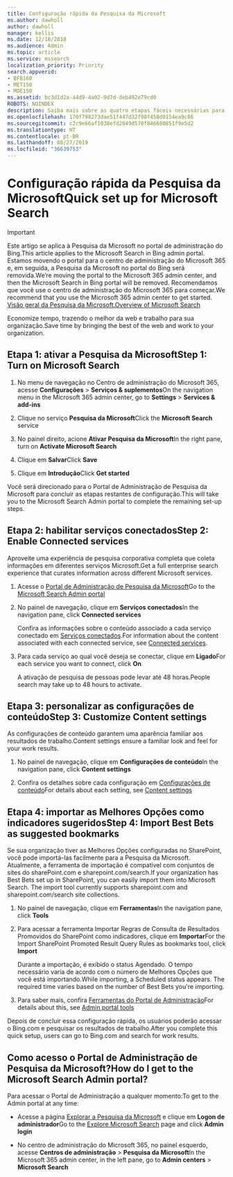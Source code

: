 ```yaml
---
title: Configuração rápida da Pesquisa da Microsoft
ms.author: dawholl
author: dawholl
manager: kellis
ms.date: 12/18/2018
ms.audience: Admin
ms.topic: article
ms.service: mssearch
localization_priority: Priority
search.appverid:
- BFB160
- MET150
- MOE150
ms.assetid: bc3d1d2a-a4d9-4a02-9d7d-deb492e79cd0
ROBOTS: NOINDEX
description: Saiba mais sobre as quatro etapas fáceis necessárias para ativar e usar a Pesquisa da Microsoft.
ms.openlocfilehash: 170f798273dae51f447d32f98f458d0154ea9c86
ms.sourcegitcommit: c2c9e66af1038efd2849d578f846680851f9e5d2
ms.translationtype: HT
ms.contentlocale: pt-BR
ms.lasthandoff: 08/27/2019
ms.locfileid: "36639753"
---
```

# <a name="quick-set-up-for-microsoft-search"></a><span data-ttu-id="1cc26-103">Configuração rápida da Pesquisa da Microsoft</span><span class="sxs-lookup"><span data-stu-id="1cc26-103">Quick set up for Microsoft Search</span></span>

> [!IMPORTANT]
> <span data-ttu-id="1cc26-104">Este artigo se aplica à Pesquisa da Microsoft no portal de administração do Bing.</span><span class="sxs-lookup"><span data-stu-id="1cc26-104">This article applies to the Microsoft Search in Bing admin portal.</span></span> <span data-ttu-id="1cc26-105">Estamos movendo o portal para o centro de administração do Microsoft 365 e, em seguida, a Pesquisa da Microsoft no portal do Bing será removida.</span><span class="sxs-lookup"><span data-stu-id="1cc26-105">We’re moving the portal to the Microsoft 365 admin center, and then the Microsoft Search in Bing portal will be removed.</span></span> <span data-ttu-id="1cc26-106">Recomendamos que você use o centro de administração do Microsoft 365 para começar.</span><span class="sxs-lookup"><span data-stu-id="1cc26-106">We recommend that you use the Microsoft 365 admin center to get started.</span></span> [<span data-ttu-id="1cc26-107">Visão geral da Pesquisa da Microsoft.</span><span class="sxs-lookup"><span data-stu-id="1cc26-107">Overview of Microsoft Search</span></span>](overview-microsoft-search.md)
    
<span data-ttu-id="1cc26-108">Economize tempo, trazendo o melhor da web e trabalho para sua organização.</span><span class="sxs-lookup"><span data-stu-id="1cc26-108">Save time by bringing the best of the web and work to your organization.</span></span>
  
## <a name="step-1-turn-on-microsoft-search"></a><span data-ttu-id="1cc26-109">Etapa 1: ativar a Pesquisa da Microsoft</span><span class="sxs-lookup"><span data-stu-id="1cc26-109">Step 1: Turn on Microsoft Search</span></span>

1. <span data-ttu-id="1cc26-110">No menu de navegação no Centro de administração do Microsoft 365, acesse **Configurações** \> **Serviços &amp; suplementos**</span><span class="sxs-lookup"><span data-stu-id="1cc26-110">On the navigation menu in the Microsoft 365 admin center, go to **Settings** \> **Services &amp; add-ins**</span></span>
    
2. <span data-ttu-id="1cc26-111">Clique no serviço **Pesquisa da Microsoft**</span><span class="sxs-lookup"><span data-stu-id="1cc26-111">Click the **Microsoft Search** service</span></span> 
    
3. <span data-ttu-id="1cc26-112">No painel direito, acione **Ativar Pesquisa da Microsoft**</span><span class="sxs-lookup"><span data-stu-id="1cc26-112">In the right pane, turn on **Activate Microsoft Search**</span></span>
    
4. <span data-ttu-id="1cc26-113">Clique em **Salvar**</span><span class="sxs-lookup"><span data-stu-id="1cc26-113">Click **Save**</span></span>
    
5. <span data-ttu-id="1cc26-114">Clique em **Introdução**</span><span class="sxs-lookup"><span data-stu-id="1cc26-114">Click **Get started**</span></span>
  
<span data-ttu-id="1cc26-115">Você será direcionado para o Portal de Administração de Pesquisa da Microsoft para concluir as etapas restantes de configuração.</span><span class="sxs-lookup"><span data-stu-id="1cc26-115">This will take you to the Microsoft Search Admin portal to complete the remaining set-up steps.</span></span>
    
## <a name="step-2-enable-connected-services"></a><span data-ttu-id="1cc26-116">Etapa 2: habilitar serviços conectados</span><span class="sxs-lookup"><span data-stu-id="1cc26-116">Step 2: Enable Connected services</span></span>

<span data-ttu-id="1cc26-117">Aproveite uma experiência de pesquisa corporativa completa que coleta informações em diferentes serviços Microsoft.</span><span class="sxs-lookup"><span data-stu-id="1cc26-117">Get a full enterprise search experience that curates information across different Microsoft services.</span></span>
  
1. <span data-ttu-id="1cc26-118">Acesse o [Portal de Administração de Pesquisa da Microsoft](https://www.bingforbusiness.com/admin)</span><span class="sxs-lookup"><span data-stu-id="1cc26-118">Go to the [Microsoft Search Admin portal](https://www.bingforbusiness.com/admin)</span></span>
    
2. <span data-ttu-id="1cc26-119">No painel de navegação, clique em **Serviços conectados**</span><span class="sxs-lookup"><span data-stu-id="1cc26-119">In the navigation pane, click **Connected services**</span></span>
    
    <span data-ttu-id="1cc26-120">Confira as informações sobre o conteúdo associado a cada serviço conectado em [Serviços conectados](connected-services.md).</span><span class="sxs-lookup"><span data-stu-id="1cc26-120">For information about the content associated with each connected service, see [Connected services](connected-services.md).</span></span>
    
3. <span data-ttu-id="1cc26-121">Para cada serviço ao qual você deseja se conectar, clique em **Ligado**</span><span class="sxs-lookup"><span data-stu-id="1cc26-121">For each service you want to connect, click **On**</span></span>
    
    <span data-ttu-id="1cc26-122">A ativação de pesquisa de pessoas pode levar até 48 horas.</span><span class="sxs-lookup"><span data-stu-id="1cc26-122">People search may take up to 48 hours to activate.</span></span>
    
## <a name="step-3-customize-content-settings"></a><span data-ttu-id="1cc26-123">Etapa 3: personalizar as configurações de conteúdo</span><span class="sxs-lookup"><span data-stu-id="1cc26-123">Step 3: Customize Content settings</span></span>

<span data-ttu-id="1cc26-124">As configurações de conteúdo garantem uma aparência familiar aos resultados de trabalho.</span><span class="sxs-lookup"><span data-stu-id="1cc26-124">Content settings ensure a familiar look and feel for your work results.</span></span> 
  
1. <span data-ttu-id="1cc26-125">No painel de navegação, clique em **Configurações de conteúdo**</span><span class="sxs-lookup"><span data-stu-id="1cc26-125">In the navigation pane, click **Content settings**</span></span>
    
2. <span data-ttu-id="1cc26-126">Confira os detalhes sobre cada configuração em [Configurações de conteúdo](content-settings.md)</span><span class="sxs-lookup"><span data-stu-id="1cc26-126">For details about each setting, see [Content settings](content-settings.md)</span></span>
    
## <a name="step-4-import-best-bets-as-suggested-bookmarks"></a><span data-ttu-id="1cc26-127">Etapa 4: importar as Melhores Opções como indicadores sugeridos</span><span class="sxs-lookup"><span data-stu-id="1cc26-127">Step 4: Import Best Bets as suggested bookmarks</span></span>

<span data-ttu-id="1cc26-p102">Se sua organização tiver as Melhores Opções configuradas no SharePoint, você pode importá-las facilmente para a Pesquisa da Microsoft. Atualmente, a ferramenta de importação é compatível com conjuntos de sites do sharePoint.com e sharepoint.com/search.</span><span class="sxs-lookup"><span data-stu-id="1cc26-p102">If your organization has Best Bets set up in SharePoint, you can easily import them into Microsoft Search. The import tool currently supports sharepoint.com and sharepoint.com/search site collections.</span></span> 
  
1. <span data-ttu-id="1cc26-130">No painel de navegação, clique em **Ferramentas**</span><span class="sxs-lookup"><span data-stu-id="1cc26-130">In the navigation pane, click **Tools**</span></span>
    
2. <span data-ttu-id="1cc26-131">Para acessar a ferramenta Importar Regras de Consulta de Resultados Promovidos do SharePoint como indicadores, clique em **Importar**</span><span class="sxs-lookup"><span data-stu-id="1cc26-131">For the Import SharePoint Promoted Result Query Rules as bookmarks tool, click **Import**</span></span>
    
    <span data-ttu-id="1cc26-p103">Durante a importação, é exibido o status Agendado. O tempo necessário varia de acordo com o número de Melhores Opções que você está importando.</span><span class="sxs-lookup"><span data-stu-id="1cc26-p103">While importing, a Scheduled status appears. The required time varies based on the number of Best Bets you're importing.</span></span>
    
3. <span data-ttu-id="1cc26-134">Para saber mais, confira [Ferramentas do Portal de Administração](admin-portal-tools.md)</span><span class="sxs-lookup"><span data-stu-id="1cc26-134">For details about this, see [Admin portal tools](admin-portal-tools.md)</span></span>
    
<span data-ttu-id="1cc26-135">Depois de concluir essa configuração rápida, os usuários poderão acessar o Bing.com e pesquisar os resultados de trabalho.</span><span class="sxs-lookup"><span data-stu-id="1cc26-135">After you complete this quick setup, users can go to Bing.com and search for work results.</span></span> 
  
## <a name="how-do-i-get-to-the-microsoft-search-admin-portal"></a><span data-ttu-id="1cc26-136">Como acesso o Portal de Administração de Pesquisa da Microsoft?</span><span class="sxs-lookup"><span data-stu-id="1cc26-136">How do I get to the Microsoft Search Admin portal?</span></span>

<span data-ttu-id="1cc26-137">Para acessar o Portal de Administração a qualquer momento:</span><span class="sxs-lookup"><span data-stu-id="1cc26-137">To get to the Admin portal at any time:</span></span>
  
- <span data-ttu-id="1cc26-138">Acesse a página [Explorar a Pesquisa da Microsoft](https://www.bing.com/business/explore) e clique em **Logon de administrador**</span><span class="sxs-lookup"><span data-stu-id="1cc26-138">Go to the [Explore Microsoft Search](https://www.bing.com/business/explore) page and click **Admin login**</span></span>
    
- <span data-ttu-id="1cc26-139">No centro de administração do Microsoft 365, no painel esquerdo, acesse **Centros de administração** \> **Pesquisa da Microsoft**</span><span class="sxs-lookup"><span data-stu-id="1cc26-139">In the Microsoft 365 admin center, in the left pane, go to **Admin centers** \> **Microsoft Search**</span></span>

  

